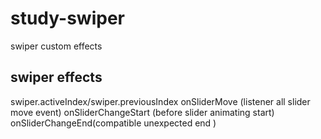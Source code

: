 # study-swiper
swiper custom effects

##  swiper effects
swiper.activeIndex/swiper.previousIndex
onSliderMove (listener all slider move event)
onSliderChangeStart (before slider animating start)
onSliderChangeEnd(compatible unexpected end )
